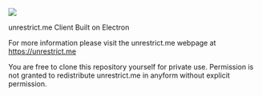 ![](https://unrestrict.me/img/logo_cover.png)

unrestrict.me Client Built on Electron

For more information please visit the unrestrict.me webpage at https://unrestrict.me

You are free to clone this repository yourself for private use. Permission is not granted to redistribute unrestrict.me in anyform without explicit permission. 
